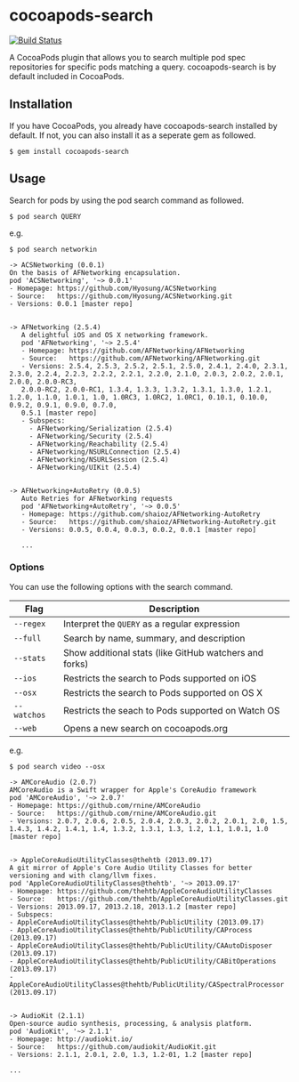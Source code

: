 # cocoapods-search

[![Build Status](https://travis-ci.org/CocoaPods/cocoapods-search.svg)](https://travis-ci.org/CocoaPods/cocoapods-search)

A CocoaPods plugin that allows you to search multiple pod spec repositories for specific pods matching a query. cocoapods-search is by default included in CocoaPods.
 
## Installation

If you have CocoaPods, you already have cocoapods-search installed by default. If not, you can also install it as a seperate gem as followed.

    $ gem install cocoapods-search

## Usage

Search for pods by using the pod search command as followed.

    $ pod search QUERY

e.g.

	$ pod search networkin

	-> ACSNetworking (0.0.1)
	On the basis of AFNetworking encapsulation.
	pod 'ACSNetworking', '~> 0.0.1'
	- Homepage: https://github.com/Hyosung/ACSNetworking
	- Source:   https://github.com/Hyosung/ACSNetworking.git
	- Versions: 0.0.1 [master repo]


	-> AFNetworking (2.5.4)
	   A delightful iOS and OS X networking framework.
	   pod 'AFNetworking', '~> 2.5.4'
	   - Homepage: https://github.com/AFNetworking/AFNetworking
	   - Source:   https://github.com/AFNetworking/AFNetworking.git
	   - Versions: 2.5.4, 2.5.3, 2.5.2, 2.5.1, 2.5.0, 2.4.1, 2.4.0, 2.3.1, 2.3.0, 2.2.4, 2.2.3, 2.2.2, 2.2.1, 2.2.0, 2.1.0, 2.0.3, 2.0.2, 2.0.1, 2.0.0, 2.0.0-RC3,
	   2.0.0-RC2, 2.0.0-RC1, 1.3.4, 1.3.3, 1.3.2, 1.3.1, 1.3.0, 1.2.1, 1.2.0, 1.1.0, 1.0.1, 1.0, 1.0RC3, 1.0RC2, 1.0RC1, 0.10.1, 0.10.0, 0.9.2, 0.9.1, 0.9.0, 0.7.0,
	   0.5.1 [master repo]
	   - Subspecs:
	     - AFNetworking/Serialization (2.5.4)
	     - AFNetworking/Security (2.5.4)
	     - AFNetworking/Reachability (2.5.4)
	     - AFNetworking/NSURLConnection (2.5.4)
	     - AFNetworking/NSURLSession (2.5.4)
	     - AFNetworking/UIKit (2.5.4)


	-> AFNetworking+AutoRetry (0.0.5)
	   Auto Retries for AFNetworking requests
	   pod 'AFNetworking+AutoRetry', '~> 0.0.5'
	   - Homepage: https://github.com/shaioz/AFNetworking-AutoRetry
	   - Source:   https://github.com/shaioz/AFNetworking-AutoRetry.git
	   - Versions: 0.0.5, 0.0.4, 0.0.3, 0.0.2, 0.0.1 [master repo]

	   ...


### Options

You can use the following options with the search command.

| Flag          | Description |
|-----------    |-------------|
| `--regex`     | Interpret the `QUERY` as a regular expression |
| `--full`      | Search by name, summary, and description |
| `--stats`     | Show additional stats (like GitHub watchers and forks) |
| `--ios`       | Restricts the search to Pods supported on iOS |
| `--osx`       | Restricts the search to Pods supported on OS X |
| `--watchos`   | Restricts the seach to Pods supported on Watch OS |
| `--web`       | Opens a new search on cocoapods.org |


e.g.

	$ pod search video --osx

	-> AMCoreAudio (2.0.7)
	AMCoreAudio is a Swift wrapper for Apple's CoreAudio framework
	pod 'AMCoreAudio', '~> 2.0.7'
	- Homepage: https://github.com/rnine/AMCoreAudio
	- Source:   https://github.com/rnine/AMCoreAudio.git
	- Versions: 2.0.7, 2.0.6, 2.0.5, 2.0.4, 2.0.3, 2.0.2, 2.0.1, 2.0, 1.5, 1.4.3, 1.4.2, 1.4.1, 1.4, 1.3.2, 1.3.1, 1.3, 1.2, 1.1, 1.0.1, 1.0 [master repo]


	-> AppleCoreAudioUtilityClasses@thehtb (2013.09.17)
	A git mirror of Apple's Core Audio Utility Classes for better versioning and with clang/llvm fixes.
	pod 'AppleCoreAudioUtilityClasses@thehtb', '~> 2013.09.17'
	- Homepage: https://github.com/thehtb/AppleCoreAudioUtilityClasses
	- Source:   https://github.com/thehtb/AppleCoreAudioUtilityClasses.git
	- Versions: 2013.09.17, 2013.2.18, 2013.1.2 [master repo]
	- Subspecs:
	- AppleCoreAudioUtilityClasses@thehtb/PublicUtility (2013.09.17)
	- AppleCoreAudioUtilityClasses@thehtb/PublicUtility/CAProcess (2013.09.17)
	- AppleCoreAudioUtilityClasses@thehtb/PublicUtility/CAAutoDisposer (2013.09.17)
	- AppleCoreAudioUtilityClasses@thehtb/PublicUtility/CABitOperations (2013.09.17)
	- AppleCoreAudioUtilityClasses@thehtb/PublicUtility/CASpectralProcessor (2013.09.17)


	-> AudioKit (2.1.1)
	Open-source audio synthesis, processing, & analysis platform.
	pod 'AudioKit', '~> 2.1.1'
	- Homepage: http://audiokit.io/
	- Source:   https://github.com/audiokit/AudioKit.git
	- Versions: 2.1.1, 2.0.1, 2.0, 1.3, 1.2-01, 1.2 [master repo]

	...
